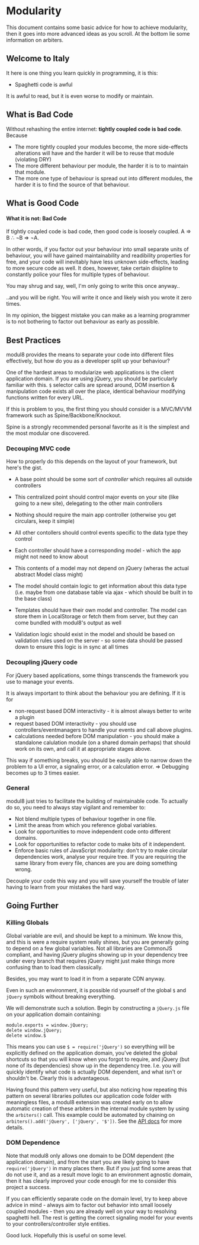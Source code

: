 # Modularity

This document contains some basic advice for how to achieve modularity,
then it goes into more advanced ideas as you scroll. At the bottom lie some information on arbiters.

## Welcome to Italy

It here is one thing you learn quickly in programming, it is this:

   - Spaghetti code is awful

It is awful to read, but it is even worse to modify or maintain.

## What is Bad Code

Without rehashing the entire internet: **tightly coupled code is bad code**. Because

   - The more tightly coupled your modules become, the more side-effects alterations will have and the harder it will be to reuse that module (violating DRY)
   - The more different behaviour per module, the harder it is to to maintain that module.
   - The more one type of behaviour is spread out into different modules, the harder it is to find the source of that behaviour.

## What is Good Code

#### What it is not: Bad Code
If tightly coupled code is bad code, then good code is loosely coupled. A ⇒ B ∴ ¬B ⇒ ¬A.

In other words, if you factor out your behaviour into small separate units of behaviour, you will have gained maintainability and
readibility properties for free, and your code will inevitably have less unknown side-effects, leading to more secure code as well.
It does, however, take certain disipline to constantly police your files for multiple types of behaviour.

You may shrug and say, well, I'm only going to write this once anyway..

..and you will be right. You will write it once and likely wish you wrote it zero times.

In my opinion, the biggest mistake you can make as a learning programmer is to not bothering to factor out behaviour as early as possible.
*</advice>*


## Best Practices

modul8 provides the means to separate your code into different files effectively, but how do you as a developer split up your behaviour?

One of the hardest areas to modularize web applications is the client application domain. If you are using jQuery,
you should be particularly familiar with this. `$` selector calls are spread around, DOM insertion & manipulation code
exists all over the place, identical behaviour modifying functions written for every URL.

If this is problem to you, the first thing you should consider is a MVC/MVVM framework such as Spine/Backbone/Knockout.

Spine is a strongly recommended personal favorite as it is the simplest and the most modular one discovered.

### Decouping MVC code
How to properly do this depends on the layout of your framework, but here's the gist.

- A base point should be some sort of _controller_ which requires all outside controllers
- This centralized point should control major events on your site (like going to a new site), delegating to the other main controllers
- Nothing should require the main app controller (otherwise you get circulars, keep it simple)

- All other contollers should control events specific to the data type they control
- Each controller should have a corresponding model - which the app might not need to know about

- This contents of a model may not depend on jQuery (wheras the actual abstract Model class might)
- The model should contain logic to get information about this data type (i.e. maybe from one database table via ajax - which should be built in to the base class)

- Templates should have their own model and controller. The model can store them in LocalStorage or fetch them from server, but they can come bundled with modul8's output as well
- Validation logic should exist in the model and should be based on validation rules used on the server - so some data should be passed down to ensure this logic is in sync at all times

### Decoupling jQuery code
For jQuery based applications, some things transcends the framework you use to manage your events.

It is always important to think about the behaviour you are defining. If it is for

 - non-request based DOM interactivity - it is almost always better to write a plugin
 - request based DOM interactivity - you should use controllers/eventmanagers to handle your events and call above plugins.
 - calculations needed before DOM manipulation - you should make a standalone calulation module (on a shared domain perhaps) that should work on its own,
 and call it at appropriate stages above.

This way if something breaks, you should be easily able to narrow down the problem to a UI error, a signaling error, or a calculation error.
=> Debugging becomes up to 3 times easier.

### General

modul8 just tries to facilitate the building of maintainable code. To actually do so, you need to always stay vigilant and remember to:

 - Not blend multiple types of behaviour together in one file.
 - Limit the areas from which you reference global variables.
 - Look for opportunities to move independent code onto different domains.
 - Look for opportunities to refactor code to make bits of it independent.
 - Enforce basic rules of JavaScript modularity: don't try to make circular dependencies work, analyse your require tree.
 If you are requiring the same library from every file, chances are you are doing something wrong.

Decouple your code this way and you will save yourself the trouble of later having to learn from your mistakes the hard way.

## Going Further

### Killing Globals

Global variable are evil, and should be kept to a minimum. We know this, and this is were a require system really shines, but you are generally
going to depend on a few global variables. Not all libraries are CommonJS compliant, and having jQuery plugins showing up in your
dependency tree under every branch that requires jQuery might just make things more confusing than to load them classically.

Besides, you may want to load it in from a separate CDN anyway.

Even in such an environment, it is possible rid yourself of the global `$` and `jQuery` symbols without breaking everything.

We will demonstrate such a solution. Begin by constructing a `jQuery.js` file on your application domain containing:

    module.exports = window.jQuery;
    delete window.jQuery;
    delete window.$

This means you can use `$ = require('jQuery')` so everything will be explicitly defined on the application domain,
you've deleted the global shortcuts so that you will know when you forgot to require, and jQuery (but none of its dependencies)
show up in the dependency tree. I.e. you will quickly identify what code is actually DOM dependent, and what isn't or shouldn't be.
Clearly this is advantageous.

Having found this pattern very useful, but also noticing how repeating this pattern on several libraries pollutes our application
code folder with meaningless files, a modul8 extension was created early on to allow automatic creation of these arbiters in the
internal module system by using the `arbiters()` call.
This example could be automated by chaining on `arbiters().add('jQuery', ['jQuery', '$'])`. See the [API docs](api.html) for more details.

### DOM Dependence
Note that modul8 only allows one domain to be DOM dependent (the application domain), and from the start you are likely going to have
`require('jQuery')` in many places there. But if you just find some areas that do not use it, and as a result move logic to an
environment agnostic domain, then it has clearly improved your code enough for me to consider this project a success.

If you can efficiently separate code on the domain level, try to keep above advice in mind -
always aim to factor out behavior into small loosely coupled modules - then you are already
well on your way to resolving spaghetti hell. The rest is getting the correct signaling model for your events to your controllers/controller style entities.

Good luck. Hopefully this is useful on some level.
